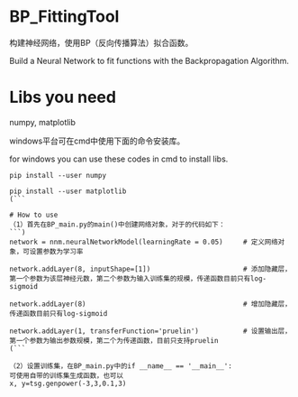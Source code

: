 # BP_FittingTool
构建神经网络，使用BP（反向传播算法）拟合函数。

Build a Neural Network to fit functions with the Backpropagation Algorithm.

# Libs you need
numpy, matplotlib

windows平台可在cmd中使用下面的命令安装库。

for windows you can use these codes in cmd to install libs.
```)
pip install --user numpy

pip install --user matplotlib
(```

# How to use
（1）首先在BP_main.py的main()中创建网络对象，对于的代码如下：
```)
network = nnm.neuralNetworkModel(learningRate = 0.05)     # 定义网络对象，可设置参数为学习率

network.addLayer(8, inputShape=[1])                       # 添加隐藏层，第一个参数为该层神经元数，第二个参数为输入训练集的规模，传递函数目前只有log-sigmoid

network.addLayer(8)                                       # 增加隐藏层，传递函数目前只有log-sigmoid

network.addLayer(1, transferFunction='pruelin')           # 设置输出层，第一个参数为输出参数规模，第二个为传递函数，目前只支持pruelin
(```

（2）设置训练集，在BP_main.py中的if __name__ == '__main__':
可使用自带的训练集生成函数，也可以
x, y=tsg.genpower(-3,3,0.1,3)
